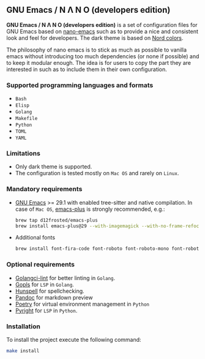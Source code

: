 ## GNU Emacs / N Λ N O (developers edition)

**GNU Emacs / N Λ N O (developers edition)** is a set of configuration files for GNU Emacs
based on [nano-emacs](https://github.com/rougier/nano-emacs) such as to provide a nice and consistent look and feel for developers.
The dark theme is based on [Nord colors](https://www.nordtheme.com/).

The philosophy of nano emacs is to stick as much as possible to
vanilla emacs without introducing too much dependencies (or none if
possible) and to keep it modular enough. The idea is for users to copy
the part they are interested in such as to include them in their own
configuration.

### Supported programming languages and formats
- `Bash`
- `Elisp`
- `Golang`
- `Makefile`
- `Python`
- `TOML`
- `YAML`

### Limitations
- Only dark theme is supported.
- The configuration is tested mostly on `Mac OS` and rarely on `Linux`.

### Mandatory requirements
- [GNU Emacs](https://www.gnu.org/software/emacs/) >= 29.1 with enabled tree-sitter and native compilation.
  In case of `Mac OS`, [emacs-plus](https://github.com/d12frosted/homebrew-emacs-plus) is strongly recommended, e.g.:
  ```bash
  brew tap d12frosted/emacs-plus
  brew install emacs-plus@29 --with-imagemagick --with-no-frame-refocus --with-savchenkovaleriy-big-sur-icon --with-xwidgets
  ```
- Additional fonts
  ```bash
  brew install font-fira-code font-roboto font-roboto-mono font-roboto-mono-nerd-font font-roboto-slab font-victor-mono homebrew/cask-fonts/font-jetbrains-mono
  ```
  
### Optional requirements
- [Golangci-lint](https://golangci-lint.run/) for better linting in `Golang`.
- [Gopls](https://github.com/golang/tools/tree/master/gopls) for `LSP` in `Golang`.
- [Hunspell](https://github.com/hunspell/hunspell) for spellchecking.
- [Pandoc](https://pandoc.org/) for markdown preview
- [Poetry](https://python-poetry.org/) for virtual environment management in `Python`
- [Pyright](https://github.com/microsoft/pyright) for `LSP` in `Python`.

### Installation
To install the project execute the following command:
```bash
make install
```

